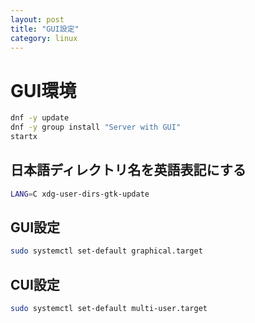```yaml
---
layout: post
title: "GUI設定"
category: linux
---
```


# GUI環境

```sh
dnf -y update
dnf -y group install "Server with GUI"
startx
```

## 日本語ディレクトリ名を英語表記にする

```sh
LANG=C xdg-user-dirs-gtk-update
```

## GUI設定

```sh
sudo systemctl set-default graphical.target
```

## CUI設定

```sh
sudo systemctl set-default multi-user.target
```
